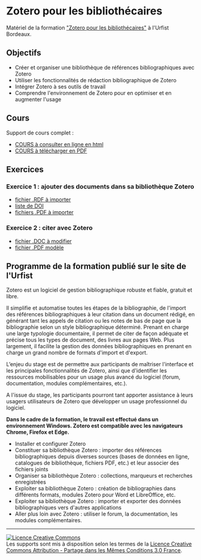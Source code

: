 # Zotero pour les bibliothécaires

Matériel de la formation ["Zotero pour les bibliothécaires"](https://sygefor.reseau-urfist.fr/#/training/9454/11076?from=true) à l'Urfist Bordeaux.

## Objectifs

* Créer et organiser une bibliothèque de références bibliographiques avec Zotero
* Utiliser les fonctionnalités de rédaction bibliographique de Zotero
* Intégrer Zotero à ses outils de travail
* Comprendre l'environnement de Zotero pour en optimiser et en augmenter l'usage


## Cours

Support de cours complet :

* [COURS à consulter en ligne en html](https://github.com/fflamerie/zotero_bibpro/blob/master/docs/zotero_bibpro_COURS.md) 
* [COURS à télécharger en PDF](https://github.com/fflamerie/zotero_bibpro/blob/master/docs/zotero_bibpro_COURS.pdf)

## Exercices
### Exercice 1 : ajouter des documents dans sa bibliothèque Zotero
  * [fichier .RDF à importer](https://github.com/fflamerie/zotero_bibpro/blob/master/docs/zotero_bibpro_import.rdf) 
  * [liste de DOI](https://github.com/fflamerie/zotero_bibpro/blob/master/docs/zotero_bibpro_import-DOI.txt)
  * [fichiers .PDF à importer](https://github.com/fflamerie/zotero_bibpro/blob/master/docs/import-PDF)
 
### Exercice 2 : citer avec Zotero

* [fichier .DOC à modifier](https://github.com/fflamerie/zotero_bibpro/blob/master/docs/zotero_TP_citer_EXERCICE.doc) 
* [fichier .PDF modèle](https://github.com/fflamerie/zotero_bibpro/blob/master/docs/zotero_TP_citer_MODELE.pdf)


## Programme de la formation publié sur le site de l'Urfist

Zotero est un logiciel de gestion bibliographique robuste et fiable, gratuit et libre.

Il simplifie et automatise toutes les étapes de la bibliographie, de l'import des références bibliographiques à leur citation dans un document rédigé, en générant tant les appels de citation ou les notes de bas de page que la bibliographie selon un style bibliographique déterminé. Prenant en charge une large typologie documentaire, il permet de citer de façon adéquate et précise tous les types de document, des livres aux pages Web. Plus largement, il facilite la gestion des données bibliographiques en prenant en charge un grand nombre de formats d'import et d'export.

L’enjeu du stage est de permettre aux participants de maîtriser l'interface et les principales fonctionnalités de Zotero, ainsi que d'identifier les ressources mobilisables pour un usage plus avancé du logiciel (forum, documentation, modules complémentaires, etc.).

A l'issue du stage, les participants pourront tant apporter assistance à leurs usagers utilisateurs de Zotero que développer un usage professionnel du logiciel.

**Dans le cadre de la formation, le travail est effectué dans un environnement Windows. Zotero est compatible avec les navigateurs Chrome, Firefox et Edge.**

* Installer et configurer Zotero
* Constituer sa bibliothèque Zotero : importer des références bibliographiques depuis diverses sources (bases de données en ligne, catalogues de bibliothèque, fichiers PDF, etc.) et leur associer des fichiers joints
* Organiser sa bibliothèque Zotero : collections, marqueurs et recherches enregistrées
* Exploiter sa bibliothèque Zotero : création de bibliographies dans différents formats, modules Zotero pour Word et LibreOffice, etc.
* Exploiter sa bibliothèque Zotero : importer et exporter des données bibliographiques vers d'autres applications
* Aller plus loin avec Zotero : utiliser le forum, la documentation, les modules complémentaires.

***

<a rel="license" href="http://creativecommons.org/licenses/by-sa/3.0/fr/"><img alt="Licence Creative Commons" style="border-width:0" src="https://i.creativecommons.org/l/by-sa/3.0/fr/88x31.png" /></a><br />Les supports sont mis à disposition selon les termes de la <a rel="license" href="http://creativecommons.org/licenses/by-sa/3.0/fr/">Licence Creative Commons Attribution -  Partage dans les Mêmes Conditions 3.0 France</a>.
